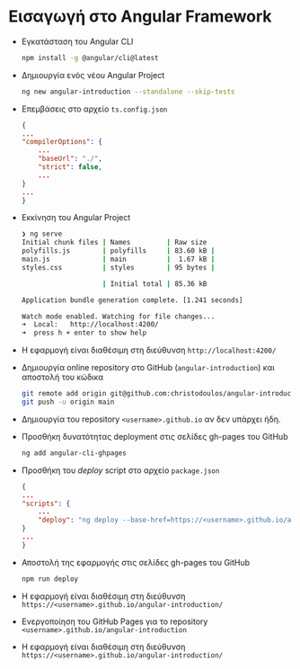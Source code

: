 # Εισαγωγή στο Angular Framework

- Εγκατάσταση του Angular CLI

    ```bash
    npm install -g @angular/cli@latest
    ```

- Δημιουργία ενός νέου Angular Project

    ```bash
    ng new angular-introduction --standalone --skip-tests
    ```

- Επεμβάσεις στο αρχείο `ts.config.json`

    ```json
    {
    ...
    "compilerOptions": {
        ...
        "baseUrl": "./",
        "strict": false,
        ...
    }
    ...
    }
    ```

- Εκκίνηση του Angular Project

    ```bash
    ❯ ng serve
    Initial chunk files | Names         | Raw size
    polyfills.js        | polyfills     | 83.60 kB | 
    main.js             | main          |  1.67 kB | 
    styles.css          | styles        | 95 bytes | 

                        | Initial total | 85.36 kB

    Application bundle generation complete. [1.241 seconds]

    Watch mode enabled. Watching for file changes...
    ➜  Local:   http://localhost:4200/
    ➜  press h + enter to show help
    ```

- Η εφαρμογή είναι διαθέσιμη στη διεύθυνση `http://localhost:4200/`

- Δημιουργία online repository στο GitHub (`angular-introduction`) και αποστολή του κώδικα

    ```bash
    git remote add origin git@github.com:christodoulos/angular-introduction.git
    git push -u origin main
    ```

- Δημιουργία του repository `<username>.github.io` αν δεν υπάρχει ήδη.

- Προσθήκη δυνατότητας deployment στις σελίδες gh-pages του GitHub

    ```bash
    ng add angular-cli-ghpages
    ```

- Προσθήκη του _deploy_ script στο αρχείο `package.json`

    ```json
    {
    ...
    "scripts": {
        ...
        "deploy": "ng deploy --base-href=https://<username>.github.io/angular-introduction/"
    }
    ...
    }
    ```

- Αποστολή της εφαρμογής στις σελίδες gh-pages του GitHub

    ```bash
    npm run deploy
    ```

- Η εφαρμογή είναι διαθέσιμη στη διεύθυνση `https://<username>.github.io/angular-introduction/`

- Ενεργοποίηση του GitHub Pages για το repository `<username>.github.io/angular-introduction`

- Η εφαρμογή είναι διαθέσιμη στη διεύθυνση `https://<username>.github.io/angular-introduction/`
